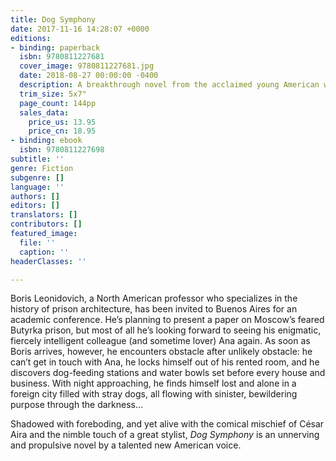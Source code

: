 ```yaml
---
title: Dog Symphony
date: 2017-11-16 14:28:07 +0000
editions:
- binding: paperback
  isbn: 9780811227681
  cover_image: 9780811227681.jpg
  date: 2018-08-27 00:00:00 -0400
  description: A breakthrough novel from the acclaimed young American writer
  trim_size: 5x7"
  page_count: 144pp
  sales_data:
    price_us: 13.95
    price_cn: 18.95
- binding: ebook
  isbn: 9780811227698
subtitle: ''
genre: Fiction
subgenre: []
language: ''
authors: []
editors: []
translators: []
contributors: []
featured_image:
  file: ''
  caption: ''
headerClasses: ''

---
```

Boris Leonidovich, a North American professor who specializes in the history of prison architecture, has been invited to Buenos Aires for an academic conference. He’s planning to present a paper on Moscow’s feared Butyrka prison, but most of all he’s looking forward to seeing his enigmatic, fiercely intelligent colleague (and sometime lover) Ana again. As soon as Boris arrives, however, he encounters obstacle after unlikely obstacle: he can’t get in touch with Ana, he locks himself out of his rented room, and he discovers dog-feeding stations and water bowls set before every house and business. With night approaching, he finds himself lost and alone in a foreign city filled with stray dogs, all flowing with sinister, bewildering purpose through the darkness… 

Shadowed with foreboding, and yet alive with the comical mischief of César Aira and the nimble touch of a great stylist, _Dog Symphony_ is an unnerving and propulsive novel by a talented new American voice.